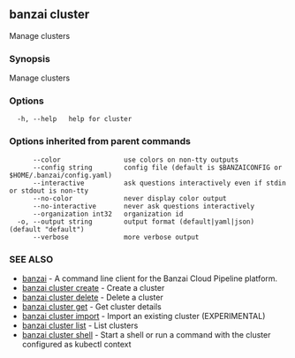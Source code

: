## banzai cluster

Manage clusters

### Synopsis

Manage clusters

### Options

```
  -h, --help   help for cluster
```

### Options inherited from parent commands

```
      --color                use colors on non-tty outputs
      --config string        config file (default is $BANZAICONFIG or $HOME/.banzai/config.yaml)
      --interactive          ask questions interactively even if stdin or stdout is non-tty
      --no-color             never display color output
      --no-interactive       never ask questions interactively
      --organization int32   organization id
  -o, --output string        output format (default|yaml|json) (default "default")
      --verbose              more verbose output
```

### SEE ALSO

* [banzai](banzai.md)	 - A command line client for the Banzai Cloud Pipeline platform.
* [banzai cluster create](banzai_cluster_create.md)	 - Create a cluster
* [banzai cluster delete](banzai_cluster_delete.md)	 - Delete a cluster
* [banzai cluster get](banzai_cluster_get.md)	 - Get cluster details
* [banzai cluster import](banzai_cluster_import.md)	 - Import an existing cluster (EXPERIMENTAL)
* [banzai cluster list](banzai_cluster_list.md)	 - List clusters
* [banzai cluster shell](banzai_cluster_shell.md)	 - Start a shell or run a command with the cluster configured as kubectl context

